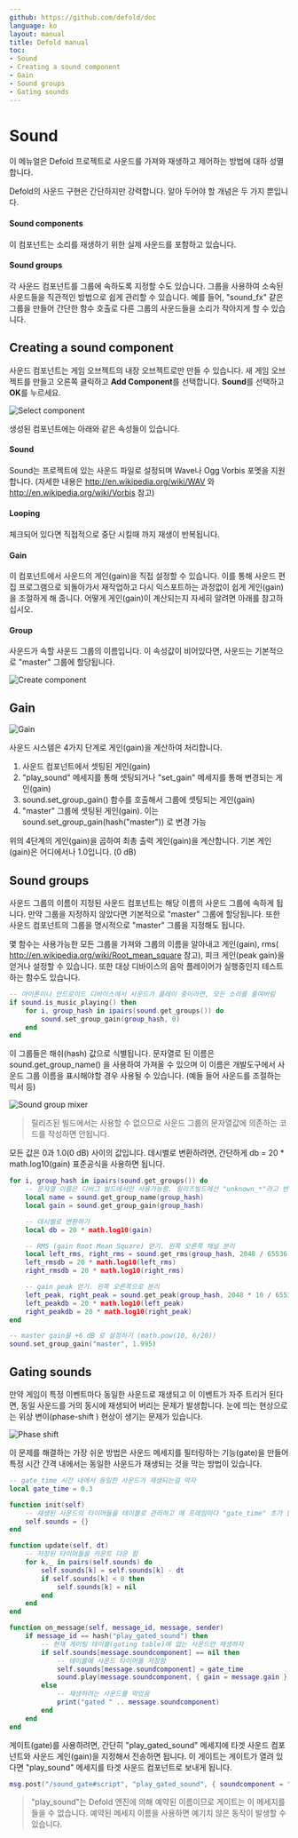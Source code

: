 ```yaml
---
github: https://github.com/defold/doc
language: ko
layout: manual
title: Defold manual
toc:
- Sound
- Creating a sound component
- Gain
- Sound groups
- Gating sounds
---
```


# Sound
이 메뉴얼은 Defold 프로젝트로 사운드를 가져와 재생하고 제어하는 방법에 대하 성멸합니다.

Defold의 사운드 구현은 간단하지만 강력합니다.  알아 두어야 할 개념은 두 가지 뿐입니다.

#### Sound components
이 컴포넌트는 소리를 재생하기 위한 실제 사운드를 포함하고 있습니다.

#### Sound groups
각 사운드 컴포넌트를 그룹에 속하도록 지정할 수도 있습니다. 그룹을 사용하여 소속된 사운드들을 직관적인 방법으로 쉽게 관리할 수 있습니다. 예를 들어, "sound_fx" 같은 그룹을 만들어 간단한 함수 호출로 다른 그룹의 사운드들을 소리가 작아지게 할 수 있습니다.

## Creating a sound component
사운드 컴포넌트는 게임 오브젝트의 내장 오브젝트로만 만들 수 있습니다. 새 게임 오브젝트를 만들고 오른쪽 클릭하고 **Add Component**를 선택합니다. **Sound**를 선택하고 **OK**를 누르세요.

![Select component](/manuals/images/sound/sound_select_component.png)

생성된 컴포넌트에는 아래와 같은 속성들이 있습니다.

#### Sound
Sound는 프로젝트에 있는 사운드 파일로 설정되며 Wave나 Ogg Vorbis 포멧을 지원합니다. (자세한 내용은  http://en.wikipedia.org/wiki/WAV 와 http://en.wikipedia.org/wiki/Vorbis 참고)

#### Looping
체크되어 있다면 직접적으로 중단 시킬때 까지 재생이 반복됩니다.

#### Gain
이 컴포넌트에서 사운드의 게인(gain)을 직접 설정할 수 있습니다. 이를 통해 사운드 편집 프로그램으로 되돌아가서 재작업하고 다시 익스포트하는 과정없이 쉽게 게인(gain)을 조절하게 해 줍니다. 어떻게 게인(gain)이 계산되는지 자세히 알려면 아래를 참고하십시오.

#### Group
사운드가 속할 사운드 그룹의 이름입니다. 이 속성값이 비어있다면, 사운드는 기본적으로 "master" 그룹에 할당됩니다.

![Create component](/manuals/images/sound/sound_create_component.png)

## Gain
![Gain](/manuals/images/sound/sound_gain.png)

사운드 시스템은 4가지 단계로 게인(gain)을 계산하여 처리합니다.

1. 사운드 컴포넌트에서 셋팅된 게인(gain)
2. "play_sound" 메세지를 통해 셋팅되거나 "set_gain" 메세지를 통해 변경되는 게인(gain)
3. sound.set_group_gain() 함수를 호출해서 그룹에 셋팅되는 게인(gain)
4. "master" 그룹에 셋팅된 게인(gain). 이는 sound.set_group_gain(hash("master")) 로 변경 가능

위의 4단계의 게인(gain)을 곱하여 최총 출력 게인(gain)을 계산합니다. 기본 게인(gain)은 어디에서나 1.0입니다. (0 dB)

## Sound groups
사운드 그룹의 이름이 지정된 사운드 컴포넌트는 해당 이름의 사운드 그룹에 속하게 됩니다. 만약 그룹을 지정하지 않았다면 기본적으로 "master" 그룹에 할당됩니다. 또한 사운드 컴포넌트의 그룹을 명시적으로 "master" 그룹을 지정해도 됩니다.

몇 함수는 사용가능한 모든 그룹을 가져와 그룹의 이름을 알아내고 게인(gain), rms( http://en.wikipedia.org/wiki/Root_mean_square 참고), 피크 게인(peak gain)을 얻거나 설정할 수 있습니다. 또한 대상 디바이스의 음악 플레이어가 실행중인지 테스트하는 함수도 있습니다.

```lua
-- 아이폰이나 안드로이드 디바이스에서 사운드가 플레이 중이라면, 모든 소리를 줄여버림
if sound.is_music_playing() then
    for i, group_hash in ipairs(sound.get_groups()) do
        sound.set_group_gain(group_hash, 0)
    end
end
```

이 그룹들은 해쉬(hash) 값으로 식별됩니다. 문자열로 된 이름은 sound.get_group_name() 을 사용하여 가져올 수 있으며 이 이름은 개발도구에서 사운드 그룹 이름을 표시해야할 경우 사용될 수 있습니다. (예들 들어 사운드를 조절하는 믹서 등)

![Sound group mixer](/manuals/images/sound/sound_mixer.png)

> 릴리즈된 빌드에서는 사용할 수 없으므로 사운드 그룹의 문자열값에 의존하는 코드를 작성하면 안됩니다.

모든 값은 0과 1.0(0 dB) 사이의 값입니다. 데시벨로 변환하려면, 간단하게 db = 20 * math.log10(gain) 표준공식을 사용하면 됩니다.

```lua
for i, group_hash in ipairs(sound.get_groups()) do
    -- 문자열 이름은 디버그 빌드에서만 사용가능함. 릴리즈빌드에선 "unknown_*"라고 반환됨
    local name = sound.get_group_name(group_hash)
    local gain = sound.get_group_gain(group_hash)

    -- 데시벨로 변환하기
    local db = 20 * math.log10(gain)

    -- RMS (gain Root Mean Square) 얻기. 왼쪽 오른쪽 채널 분리
    local left_rms, right_rms = sound.get_rms(group_hash, 2048 / 65536.0)
    left_rmsdb = 20 * math.log10(left_rms)
    right_rmsdb = 20 * math.log10(right_rms)

    -- gain peak 얻기. 왼쪽 오른쪽으로 분리
    left_peak, right_peak = sound.get_peak(group_hash, 2048 * 10 / 65536.0)
    left_peakdb = 20 * math.log10(left_peak)
    right_peakdb = 20 * math.log10(right_peak)
end

-- master gain을 +6 dB 로 설정하기 (math.pow(10, 6/20))
sound.set_group_gain("master", 1.995)
```

## Gating sounds
만약 게임이 특정 이벤트마다 동일한 사운드로 재생되고 이 이벤트가 자주 트리거 된다면, 동일 사운드를 거의 동시에 재생되어 버리는 문제가 발생합니다. 눈에 띄는 현상으로는 위상 변이(phase-shift ) 현상이 생기는 문제가 있습니다.

![Phase shift](/manuals/images/sound/sound_phase_shift.png)

이 문제를 해결하는 가장 쉬운 방법은 사운드 메세지를 필터링하는 기능(gate)을 만들어 특정 시간 간격 내에서는 동일한 사운드가 재생되는 것을 막는 방법이 있습니다.

```lua
-- gate_time 시간 내에서 동일한 사운드가 재생되는걸 막자
local gate_time = 0.3

function init(self)
    -- 재생된 사운드의 타이머들을 테이블로 관리하고 매 프레임마다 "gate_time" 초가 될 때까지 카운트 다운함. 그리고 나서 삭제
    self.sounds = {}
end

function update(self, dt)
    -- 저장된 타이머들을 카운트 다운 함
    for k,_ in pairs(self.sounds) do
        self.sounds[k] = self.sounds[k] - dt
        if self.sounds[k] < 0 then
            self.sounds[k] = nil
        end
    end
end

function on_message(self, message_id, message, sender)
    if message_id == hash("play_gated_sound") then
        -- 현재 게이팅 테이블(gating table)에 없는 사운드만 재생하자
        if self.sounds[message.soundcomponent] == nil then
            -- 테이블에 사운드 타이머를 저장함
            self.sounds[message.soundcomponent] = gate_time
            sound.play(message.soundcomponent, { gain = message.gain })
        else
            -- 재생하려는 사운드를 막았음
            print("gated " .. message.soundcomponent)
        end
    end
end
```

게이트(gate)를 사용하려면, 간단히 "play_gated_sound" 메세지에 타겟 사운드 컴포넌트와 사운드 게인(gain)을 지정해서 전송하면 됩니다. 이 게이트는 게이트가 열려 있다면 "play_sound" 메세지를 타겟 사운드 컴포넌트로 보내게 됩니다.

```lua
msg.post("/sound_gate#script", "play_gated_sound", { soundcomponent = "/sounds#explosion1, gain = 1.0 })
```

> "play_sound"는 Defold 엔진에 의해 예약된 이름이므로 게이트는 이 메세지를 들을 수 없습니다. 예약된 메세지 이름을 사용하면 예기치 않은 동작이 발생할 수 있습니다.